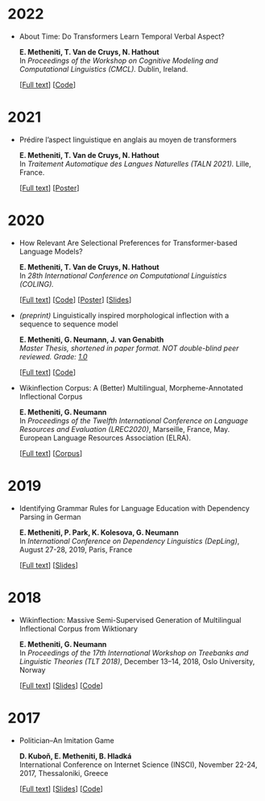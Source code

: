 
# 2022

-   About Time: Do Transformers Learn Temporal Verbal Aspect?
    
      
    
    **E. Metheniti, T. Van de Cruys, N. Hathout**  
    In  _Proceedings of the Workshop on Cognitive Modeling and Computational Linguistics (CMCL)._  Dublin, Ireland.  
      
    [[Full text](https://aclanthology.org/2022.cmcl-1.10/)] [[Code](https://github.com/lenakmeth/telicity_classification)]
    

# 2021

-   Prédire l’aspect linguistique en anglais au moyen de transformers
    
      
    
    **E. Metheniti, T. Van de Cruys, N. Hathout**  
    In  _Traitement Automatique des Langues Naturelles (TALN 2021)._  Lille, France.  
      
    [[Full text](https://hal.univ-reunion.fr/TALN-RECITAL/hal-03265894v1)] [[Poster](/slides/TALN_2021.pdf)]
    

# 2020

-   How Relevant Are Selectional Preferences for Transformer-based Language Models?
    
      
    
    **E. Metheniti, T. Van de Cruys, N. Hathout**  
    In  _28th International Conference on Computational Linguistics (COLING)._  
      
    [[Full text](https://www.aclweb.org/anthology/2020.coling-main.109/)] [[Code](https://github.com/lenakmeth/bert_selectional_preferences)] [[Poster](/slides/COLING2020_Poster.pdf)] [[Slides](http://w3.erss.univ-tlse2.fr/UETAL/2020-2021/UETAL-Metheniti.pdf)]
    

  

-   _(preprint)_ Linguistically inspired morphological inflection with a sequence to sequence model
    
      
    
    **E. Metheniti, G. Neumann, J. van Genabith**  
    _Master Thesis, shortened in paper format. NOT double-blind peer reviewed. Grade:  [1.0](https://en.wikipedia.org/wiki/Academic_grading_in_Germany)_  
      
    [[Full text](https://arxiv.org/abs/2009.02073)] [[Code](https://github.com/lenakmeth/experiments-master-thesis)]
    

  

-   Wikinflection Corpus: A (Better) Multilingual, Morpheme-Annotated Inflectional Corpus
    
      
    
    **E. Metheniti, G. Neumann**  
    In  _Proceedings of the Twelfth International Conference on Language Resources and Evaluation (LREC2020)_, Marseille, France, May. European Language Resources Association (ELRA).  
      
    [[Full text](https://www.aclweb.org/anthology/2020.lrec-1.481)] [[Corpus](https://github.com/lenakmeth/Wikinflection-Corpus)]
    

# 2019

-   Identifying Grammar Rules for Language Education with Dependency Parsing in German
    
      
    
    **E. Metheniti, P. Park, K. Kolesova, G. Neumann**  
    In  _International Conference on Dependency Linguistics (DepLing)_, August 27-28, 2019, Paris, France  
      
    [[Full text](https://www.aclweb.org/anthology/W19-7712.pdf)] [[Slides](/slides/Matcher_presentation.pdf)]
    

# 2018

-   Wikinflection: Massive Semi-Supervised Generation of Multilingual Inflectional Corpus from Wiktionary
    
      
    
    **E. Metheniti, G. Neumann**  
    In  _Proceedings of the 17th International Workshop on Treebanks and Linguistic Theories (TLT 2018)_, December 13–14, 2018, Oslo University, Norway  
      
    [[Full text](http://www.ep.liu.se/ecp/article.asp?issue=155&article=014&volume=)] [[Slides](/slides/wikinflection.pdf)] [[Code](https://github.com/lenakmeth/Wikinflection)]
    

# 2017

-   Politician–An Imitation Game
    
      
    **D. Kuboň, E. Metheniti, B. Hladká**  
    International Conference on Internet Science (INSCI), November 22-24, 2017, Thessaloniki, Greece  
      
    [[Full text](https://link.springer.com/chapter/10.1007/978-3-319-77547-0_15)] [[Slides](/slides/imitation_game.pdf)] [[Code](https://github.com/Hekit/chatbots)]